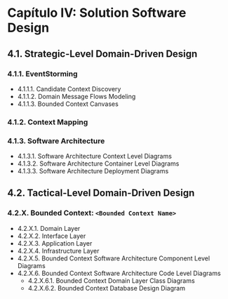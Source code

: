 # Capítulo IV: Solution Software Design

## 4.1. Strategic-Level Domain-Driven Design
### 4.1.1. EventStorming
- 4.1.1.1. Candidate Context Discovery
- 4.1.1.2. Domain Message Flows Modeling
- 4.1.1.3. Bounded Context Canvases

### 4.1.2. Context Mapping

### 4.1.3. Software Architecture
- 4.1.3.1. Software Architecture Context Level Diagrams
- 4.1.3.2. Software Architecture Container Level Diagrams
- 4.1.3.3. Software Architecture Deployment Diagrams

## 4.2. Tactical-Level Domain-Driven Design
### 4.2.X. Bounded Context: `<Bounded Context Name>`
- 4.2.X.1. Domain Layer
- 4.2.X.2. Interface Layer
- 4.2.X.3. Application Layer
- 4.2.X.4. Infrastructure Layer
- 4.2.X.5. Bounded Context Software Architecture Component Level Diagrams
- 4.2.X.6. Bounded Context Software Architecture Code Level Diagrams
  - 4.2.X.6.1. Bounded Context Domain Layer Class Diagrams
  - 4.2.X.6.2. Bounded Context Database Design Diagram
